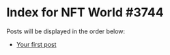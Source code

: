 # Index for NFT World #3744
Posts will be displayed in the order below:

- [Your first post](./001-first.md)

